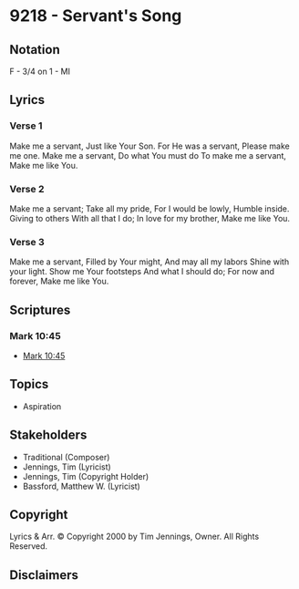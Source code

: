 # 9218 - Servant's Song

## Notation

F - 3/4 on 1 - MI

## Lyrics

### Verse 1

Make me a servant, Just like Your Son. For He was a servant, Please make me one. Make me a servant, Do what You must do To make me a servant, Make me like You.

### Verse 2

Make me a servant; Take all my pride, For I would be lowly, Humble inside. Giving to others With all that I do; In love for my brother, Make me like You.

### Verse 3

Make me a servant, Filled by Your might, And may all my labors Shine with your light. Show me Your footsteps And what I should do; For now and forever, Make me like You.


## Scriptures

### Mark 10:45

- [Mark 10:45](https://www.biblegateway.com/passage/?search=Mark%2010%3A45)


## Topics

- Aspiration

## Stakeholders

- Traditional (Composer)
- Jennings, Tim (Lyricist)
- Jennings, Tim (Copyright Holder)
- Bassford, Matthew W. (Lyricist)

## Copyright

Lyrics & Arr. © Copyright 2000 by Tim Jennings, Owner. All Rights Reserved.


## Disclaimers


